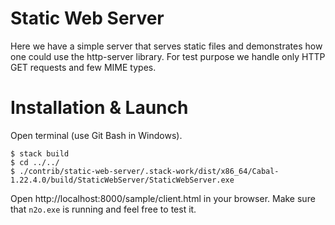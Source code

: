 Static Web Server
=================

Here we have a simple server that serves static files and demonstrates how one could use the
http-server library. For test purpose we handle only HTTP GET requests and few MIME types.

Installation & Launch
=====================

Open terminal (use Git Bash in Windows).

```
$ stack build
$ cd ../../
$ ./contrib/static-web-server/.stack-work/dist/x86_64/Cabal-1.22.4.0/build/StaticWebServer/StaticWebServer.exe
```

Open http://localhost:8000/sample/client.html in your browser.
Make sure that `n2o.exe` is running and feel free to test it.
